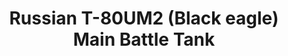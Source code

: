---
layout: product
title: "Russian T-80UM2 (Black eagle) Main Battle Tank"
price: "2000" 
desc: "Maketa"
img_path: "/assets/img/UA72057.webp"
brand: "N/A"
available: true
special_offer: false
new: true
soon: false
cat: "010000"
subcat: "013300"
subsubcat: "0N/A"
sifra: "UA72057"
popular: false
---